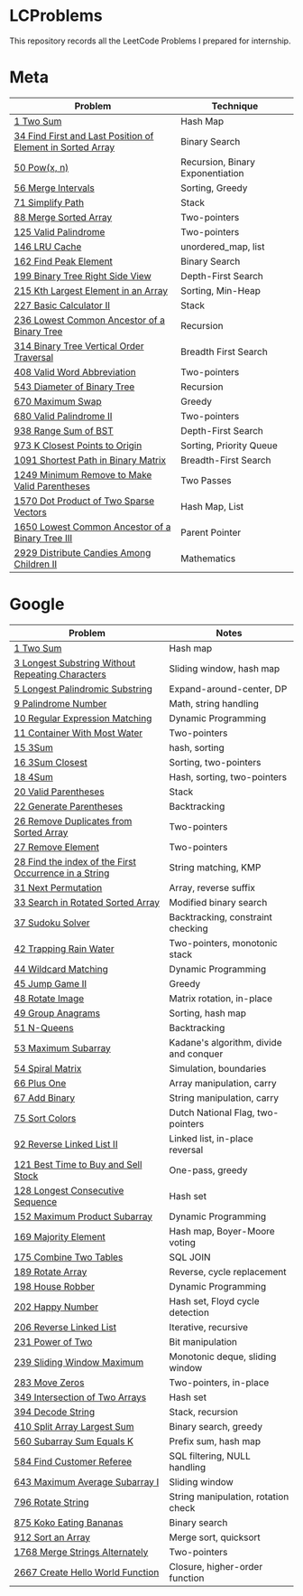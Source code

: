 # LCProblems
This repository records all the LeetCode Problems I prepared for internship.


# Meta
| Problem | Technique |
|---------|-----------|
| [1 Two Sum](Meta/1%20Two%20Sum.md) | Hash Map |
| [34 Find First and Last Position of Element in Sorted Array](Meta/34%20Find%20First%20and%20Last%20Position%20of%20Element%20in%20Sorted%20Array.md) | Binary Search |
| [50 Pow(x, n)](Meta/50%20Pow_x_n.md) | Recursion, Binary Exponentiation |
| [56 Merge Intervals](Meta/56%20Merge%20Intervals.md) | Sorting, Greedy |
| [71 Simplify Path](Meta/71%20Simplify%20Path.md) | Stack |
| [88 Merge Sorted Array](Meta/88%20Merge%20Sorted%20Array.md) | Two-pointers |
| [125 Valid Palindrome](Meta/125%20Valid%20Palindrome.md) | Two-pointers |
| [146 LRU Cache](Meta/146%20LRU%20Cache.md)| unordered_map, list |
| [162 Find Peak Element](Meta/162%20Find%20Peak%20Element.md) | Binary Search |
| [199 Binary Tree Right Side View](Meta/199%20Binary%20Tree%20Right%20Side%20View.md) | Depth-First Search |
| [215 Kth Largest Element in an Array](Meta/215%20Kth%20Largest%20Element%20in%20an%20Array.md) | Sorting, Min-Heap |
| [227 Basic Calculator II](Meta/227%20Basic%20Calculator%20II.md) | Stack |
| [236 Lowest Common Ancestor of a Binary Tree](Meta/236%20Lowest%20Common%20Ancestor%20of%20a%20Binary%20Tree.md) | Recursion |
| [314 Binary Tree Vertical Order Traversal](Meta/314%20Binary%20Tree%20Vertical%20Order%20Traversal.md) | Breadth First Search |
| [408 Valid Word Abbreviation](Meta/408%20Valid%20Word%20Abbreviation.md) | Two-pointers |
| [543 Diameter of Binary Tree](Meta/543%20Diameter%20of%20Binary%20Tree.md) | Recursion |
| [670 Maximum Swap](Meta/670%20Maximum%20Swap.md) | Greedy |
| [680 Valid Palindrome II](Meta/680%20Valid%20Palindrome%20II.md) | Two-pointers |
| [938 Range Sum of BST](Meta/938%20Range%20Sum%20of%20BST.md) | Depth-First Search |
| [973 K Closest Points to Origin](Meta/973%20K%20Closest%20Points%20to%20Origin.md) | Sorting, Priority Queue |
| [1091 Shortest Path in Binary Matrix](Meta/1091%20Shortest%20Path%20in%20Binary%20Matrix.md) | Breadth-First Search |
| [1249 Minimum Remove to Make Valid Parentheses](Meta/1249%20Minimum%20Remove%20to%20Make%20Valid%20Parentheses.md) | Two Passes |
| [1570 Dot Product of Two Sparse Vectors](Meta/1570%20Dot%20Product%20of%20Two%20Sparse%20Vector.md) | Hash Map, List |
| [1650 Lowest Common Ancestor of a Binary Tree III](Meta/1650%20Lowest%20Common%20Ancestor%20of%20a%20Binary%20Tree%20III.md) | Parent Pointer |
| [2929 Distribute Candies Among Children II](Meta/2929%20Distribute%20Candies%20Among%20Children%20II.md) | Mathematics  |


# Google
| Problem | Notes |
|---------|-------|
| [1 Two Sum](Google/1%20Two%20Sum.md) | Hash map |
| [3 Longest Substring Without Repeating Characters](Google/3%20Longest%20Substring%20Without%20Repeating%20Characters.md) | Sliding window, hash map |
| [5 Longest Palindromic Substring](Google/5%20Longest%20Palindromic%20Substring.md) | Expand-around-center, DP |
| [9 Palindrome Number](Google/9%20Palindrome%20Number.md) | Math, string handling |
| [10 Regular Expression Matching](Google/10%20Regular%20Expression%20Matching.md) | Dynamic Programming |
| [11 Container With Most Water](Google/11%20Container%20With%20Most%20Water.md) | Two-pointers |
| [15 3Sum](Google/15%203Sum.md) | hash, sorting |
| [16 3Sum Closest](Google/16%203Sum%20Closest.md) | Sorting, two-pointers |
| [18 4Sum](Google/18%204Sum.md) | Hash, sorting, two-pointers |
| [20 Valid Parentheses](Google/20%20Valid%20Parentheses.md) | Stack |
| [22 Generate Parentheses](Google/22%20Generate%20Parentheses.md) | Backtracking |
| [26 Remove Duplicates from Sorted Array](Google/26%20Remove%20Duplicates%20from%20Sorted%20Array.md) | Two-pointers |
| [27 Remove Element](Google/27%20Remove%20Element.md) | Two-pointers |
| [28 Find the index of the First Occurrence in a String](Google/28%20Find%20the%20index%20of%20the%20First%20Occurrence%20in%20a%20String.md) | String matching, KMP |
| [31 Next Permutation](Google/31%20Next%20Permutation.md) | Array, reverse suffix |
| [33 Search in Rotated Sorted Array](Google/33%20Search%20in%20Rotated%20Sorted%20Array.md) | Modified binary search |
| [37 Sudoku Solver](Google/37%20Sudoku%20Solver.md) | Backtracking, constraint checking |
| [42 Trapping Rain Water](Google/42%20Trapping%20Rain%20water.md) | Two-pointers, monotonic stack |
| [44 Wildcard Matching](Google/44%20Wildcard%20Matching.md) | Dynamic Programming |
| [45 Jump Game II](Google/45%20Jump%20Game%20II.md) | Greedy |
| [48 Rotate Image](Google/48%20Rotate%20Image.md) | Matrix rotation, in-place |
| [49 Group Anagrams](Google/49%20Group%20Anagrams.md) | Sorting, hash map |
| [51 N-Queens](Google/51%20N-Queens.md) | Backtracking |
| [53 Maximum Subarray](Google/53%20Maximum%20Subarray.md) | Kadane's algorithm, divide and conquer |
| [54 Spiral Matrix](Google/54%20Spiral%20Matrix.md) | Simulation, boundaries |
| [66 Plus One](Google/66%20Plus%20One.md) | Array manipulation, carry |
| [67 Add Binary](Google/67%20Add%20Binary.md) | String manipulation, carry |
| [75 Sort Colors](Google/75%20Sort%20Colors.md) | Dutch National Flag, two-pointers |
| [92 Reverse Linked List II](Google/92%20Reverse%20Linked%20List%20II.md) | Linked list, in-place reversal |
| [121 Best Time to Buy and Sell Stock](Google/121%20Best%20Time%20to%20Buy%20and%20Sell%20Stock.md) | One-pass, greedy |
| [128 Longest Consecutive Sequence](Google/128%20Longest%20Consecutive%20Sequence.md) | Hash set |
| [152 Maximum Product Subarray](Google/152%20Maximum%20Product%20Subarray.md) | Dynamic Programming |
| [169 Majority Element](Google/169%20Majority%20Element.md) | Hash map, Boyer-Moore voting |
| [175 Combine Two Tables](Google/175%20Combine%20Two%20Tables.md) | SQL JOIN |
| [189 Rotate Array](Google/189%20Rotate%20Array.md) | Reverse, cycle replacement |
| [198 House Robber](Google/198%20House%20Robber.md) | Dynamic Programming |
| [202 Happy Number](Google/202%20Happy%20Number.md) | Hash set, Floyd cycle detection |
| [206 Reverse Linked List](Google/206%20Reverse%20Linked%20List.md) | Iterative, recursive |
| [231 Power of Two](Google/231%20Power%20of%20Two.md) | Bit manipulation |
| [239 Sliding Window Maximum](Google/239%20Sliding%20Window%20Maximum.md) | Monotonic deque, sliding window |
| [283 Move Zeros](Google/283%20Move%20Zeros.md) | Two-pointers, in-place |
| [349 Intersection of Two Arrays](Google/349%20Intersection%20of%20Two%20Arrays.md) | Hash set |
| [394 Decode String](Google/394%20Decode%20String.md) | Stack, recursion |
| [410 Split Array Largest Sum](Google/410%20Split%20Array%20Largest%20Sum.md) | Binary search, greedy |
| [560 Subarray Sum Equals K](Google/560%20Subarray%20Sum%20Equals%20K.md) | Prefix sum, hash map |
| [584 Find Customer Referee](Google/584%20Find%20Customer%20Referee.md) | SQL filtering, NULL handling |
| [643 Maximum Average Subarray I](Google/643%20Maximum%20Average%20Subarray%20I.md) | Sliding window |
| [796 Rotate String](Google/796%20Rotate%20String.md) | String manipulation, rotation check |
| [875 Koko Eating Bananas](Google/875%20Koko%20Eating%20Bananas.md) | Binary search |
| [912 Sort an Array](Google/912%20Sort%20an%20Array.md) | Merge sort, quicksort |
| [1768 Merge Strings Alternately](Google/1768%20Merge%20Strings%20Alternately.md) | Two-pointers |
| [2667 Create Hello World Function](Google/2667%20Create%20Hello%20World%20Function.md) | Closure, higher-order function |

